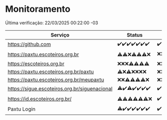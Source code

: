 # Monitoramento

Última verificação: 22/03/2025 00:22:00 -03

|Serviço|Status|Últimas 24h|
|---|---|---|
|https://github.com|<span title="2025-03-15: OK=23">✔️</span><span title="2025-03-16: OK=23">✔️</span><span title="2025-03-17: OK=23">✔️</span><span title="2025-03-18: OK=23">✔️</span><span title="2025-03-19: OK=23">✔️</span><span title="2025-03-20: OK=23">✔️</span><span title="2025-03-21: OK=2">✔️</span>|<span title="21/03/2025 00:22:00 -03 : 200">✔️</span><span title="21/03/2025 01:10:00 -03 : 200">✔️</span><span title="21/03/2025 02:09:00 -03 : 200">✔️</span><span title="21/03/2025 03:14:00 -03 : 200">✔️</span><span title="21/03/2025 04:09:00 -03 : 200">✔️</span><span title="21/03/2025 05:12:00 -03 : 200">✔️</span><span title="21/03/2025 06:09:00 -03 : 200">✔️</span><span title="21/03/2025 07:09:00 -03 : 200">✔️</span><span title="21/03/2025 08:07:00 -03 : 200">✔️</span><span title="21/03/2025 09:16:00 -03 : 200">✔️</span><span title="21/03/2025 10:17:00 -03 : 200">✔️</span><span title="21/03/2025 11:08:00 -03 : 200">✔️</span><span title="21/03/2025 12:08:00 -03 : 200">✔️</span><span title="21/03/2025 13:10:00 -03 : 200">✔️</span><span title="21/03/2025 14:07:00 -03 : 200">✔️</span><span title="21/03/2025 15:11:00 -03 : 200">✔️</span><span title="21/03/2025 16:05:00 -03 : 200">✔️</span><span title="21/03/2025 17:09:00 -03 : 200">✔️</span><span title="21/03/2025 18:07:00 -03 : 200">✔️</span><span title="21/03/2025 19:08:00 -03 : 200">✔️</span><span title="21/03/2025 20:08:00 -03 : 200">✔️</span><span title="21/03/2025 21:41:00 -03 : 200">✔️</span><span title="21/03/2025 23:14:00 -03 : 200">✔️</span><span title="22/03/2025 00:21:00 -03 : 200">✔️</span>|
|https://paxtu.escoteiros.org.br|<span title="2025-03-15: OK=4, Falhas=19">⚠️</span><span title="2025-03-16: OK=3, Falhas=20">⚠️</span><span title="2025-03-17: Falhas=23">❌</span><span title="2025-03-18: OK=3, Falhas=20">⚠️</span><span title="2025-03-19: OK=2, Falhas=21">⚠️</span><span title="2025-03-20: OK=2, Falhas=21">⚠️</span><span title="2025-03-21: Falhas=2">❌</span>|<span title="21/03/2025 00:22:00 -03 : 403">❌</span><span title="21/03/2025 01:10:00 -03 : 403">❌</span><span title="21/03/2025 02:09:00 -03 : 200">✔️</span><span title="21/03/2025 03:14:00 -03 : 403">❌</span><span title="21/03/2025 04:09:00 -03 : 200">✔️</span><span title="21/03/2025 05:12:00 -03 : 403">❌</span><span title="21/03/2025 06:09:00 -03 : 403">❌</span><span title="21/03/2025 07:09:00 -03 : 403">❌</span><span title="21/03/2025 08:07:00 -03 : 403">❌</span><span title="21/03/2025 09:16:00 -03 : 403">❌</span><span title="21/03/2025 10:17:00 -03 : 403">❌</span><span title="21/03/2025 11:08:00 -03 : 403">❌</span><span title="21/03/2025 12:08:00 -03 : 200">✔️</span><span title="21/03/2025 13:10:00 -03 : 403">❌</span><span title="21/03/2025 14:07:00 -03 : 403">❌</span><span title="21/03/2025 15:11:00 -03 : 403">❌</span><span title="21/03/2025 16:05:00 -03 : 0">❌</span><span title="21/03/2025 17:09:00 -03 : 403">❌</span><span title="21/03/2025 18:07:00 -03 : 403">❌</span><span title="21/03/2025 19:08:00 -03 : 403">❌</span><span title="21/03/2025 20:08:00 -03 : 403">❌</span><span title="21/03/2025 21:41:00 -03 : 403">❌</span><span title="21/03/2025 23:14:00 -03 : 403">❌</span><span title="22/03/2025 00:21:00 -03 : 403">❌</span>|
|https://escoteiros.org.br|<span title="2025-03-15: Falhas=23">❌</span><span title="2025-03-16: Falhas=23">❌</span><span title="2025-03-17: Falhas=23">❌</span><span title="2025-03-18: OK=1, Falhas=22">⚠️</span><span title="2025-03-19: OK=1, Falhas=22">⚠️</span><span title="2025-03-20: OK=1, Falhas=22">⚠️</span><span title="2025-03-21: OK=1, Falhas=1">⚠️</span>|<span title="21/03/2025 00:22:00 -03 : 403">❌</span><span title="21/03/2025 01:10:00 -03 : 403">❌</span><span title="21/03/2025 02:09:00 -03 : 403">❌</span><span title="21/03/2025 03:14:00 -03 : 403">❌</span><span title="21/03/2025 04:09:00 -03 : 403">❌</span><span title="21/03/2025 05:12:00 -03 : 403">❌</span><span title="21/03/2025 06:09:00 -03 : 403">❌</span><span title="21/03/2025 07:09:00 -03 : 403">❌</span><span title="21/03/2025 08:07:00 -03 : 403">❌</span><span title="21/03/2025 09:16:00 -03 : 403">❌</span><span title="21/03/2025 10:17:00 -03 : 403">❌</span><span title="21/03/2025 11:08:00 -03 : 403">❌</span><span title="21/03/2025 12:08:00 -03 : 403">❌</span><span title="21/03/2025 13:10:00 -03 : 403">❌</span><span title="21/03/2025 14:07:00 -03 : 403">❌</span><span title="21/03/2025 15:11:00 -03 : 403">❌</span><span title="21/03/2025 16:05:00 -03 : 403">❌</span><span title="21/03/2025 17:09:00 -03 : 403">❌</span><span title="21/03/2025 18:07:00 -03 : 403">❌</span><span title="21/03/2025 19:08:00 -03 : 403">❌</span><span title="21/03/2025 20:08:00 -03 : 403">❌</span><span title="21/03/2025 21:41:00 -03 : 403">❌</span><span title="21/03/2025 23:14:00 -03 : 403">❌</span><span title="22/03/2025 00:21:00 -03 : 403">❌</span>|
|https://paxtu.escoteiros.org.br/paxtu|<span title="2025-03-15: OK=1, Falhas=22">⚠️</span><span title="2025-03-16: Falhas=23">❌</span><span title="2025-03-17: OK=1, Falhas=22">⚠️</span><span title="2025-03-18: Falhas=23">❌</span><span title="2025-03-19: Falhas=23">❌</span><span title="2025-03-20: Falhas=23">❌</span><span title="2025-03-21: Falhas=2">❌</span>|<span title="21/03/2025 00:22:00 -03 : 403">❌</span><span title="21/03/2025 01:10:00 -03 : 403">❌</span><span title="21/03/2025 02:09:00 -03 : 403">❌</span><span title="21/03/2025 03:14:00 -03 : 403">❌</span><span title="21/03/2025 04:09:00 -03 : 403">❌</span><span title="21/03/2025 05:12:00 -03 : 403">❌</span><span title="21/03/2025 06:09:00 -03 : 403">❌</span><span title="21/03/2025 07:09:00 -03 : 403">❌</span><span title="21/03/2025 08:07:00 -03 : 403">❌</span><span title="21/03/2025 09:16:00 -03 : 403">❌</span><span title="21/03/2025 10:17:00 -03 : 403">❌</span><span title="21/03/2025 11:08:00 -03 : 403">❌</span><span title="21/03/2025 12:08:00 -03 : 403">❌</span><span title="21/03/2025 13:10:00 -03 : 403">❌</span><span title="21/03/2025 14:07:00 -03 : 403">❌</span><span title="21/03/2025 15:11:00 -03 : 403">❌</span><span title="21/03/2025 16:05:00 -03 : 403">❌</span><span title="21/03/2025 17:09:00 -03 : 403">❌</span><span title="21/03/2025 18:07:00 -03 : 403">❌</span><span title="21/03/2025 19:08:00 -03 : 403">❌</span><span title="21/03/2025 20:08:00 -03 : 403">❌</span><span title="21/03/2025 21:41:00 -03 : 403">❌</span><span title="21/03/2025 23:14:00 -03 : 403">❌</span><span title="22/03/2025 00:21:00 -03 : 403">❌</span>|
|https://paxtu.escoteiros.org.br/meupaxtu|<span title="2025-03-15: Falhas=23">❌</span><span title="2025-03-16: Falhas=23">❌</span><span title="2025-03-17: OK=1, Falhas=22">⚠️</span><span title="2025-03-18: OK=1, Falhas=22">⚠️</span><span title="2025-03-19: OK=1, Falhas=22">⚠️</span><span title="2025-03-20: OK=1, Falhas=22">⚠️</span><span title="2025-03-21: Falhas=2">❌</span>|<span title="21/03/2025 00:22:00 -03 : 403">❌</span><span title="21/03/2025 01:10:00 -03 : 403">❌</span><span title="21/03/2025 02:09:00 -03 : 403">❌</span><span title="21/03/2025 03:14:00 -03 : 403">❌</span><span title="21/03/2025 04:09:00 -03 : 403">❌</span><span title="21/03/2025 05:12:00 -03 : 403">❌</span><span title="21/03/2025 06:09:00 -03 : 403">❌</span><span title="21/03/2025 07:09:00 -03 : 403">❌</span><span title="21/03/2025 08:07:00 -03 : 403">❌</span><span title="21/03/2025 09:16:00 -03 : 403">❌</span><span title="21/03/2025 10:17:00 -03 : 403">❌</span><span title="21/03/2025 11:08:00 -03 : 403">❌</span><span title="21/03/2025 12:08:00 -03 : 403">❌</span><span title="21/03/2025 13:10:00 -03 : 403">❌</span><span title="21/03/2025 14:07:00 -03 : 403">❌</span><span title="21/03/2025 15:11:00 -03 : 403">❌</span><span title="21/03/2025 16:05:00 -03 : 403">❌</span><span title="21/03/2025 17:09:00 -03 : 403">❌</span><span title="21/03/2025 18:07:00 -03 : 403">❌</span><span title="21/03/2025 19:08:00 -03 : 403">❌</span><span title="21/03/2025 20:08:00 -03 : 403">❌</span><span title="21/03/2025 21:41:00 -03 : 403">❌</span><span title="21/03/2025 23:14:00 -03 : 403">❌</span><span title="22/03/2025 00:21:00 -03 : 403">❌</span>|
|https://sigue.escoteiros.org.br/siguenacional|<span title="2025-03-15: OK=22, Falhas=1">⚠️</span><span title="2025-03-16: OK=23">✔️</span><span title="2025-03-17: OK=22, Falhas=1">⚠️</span><span title="2025-03-18: OK=23">✔️</span><span title="2025-03-19: OK=23">✔️</span><span title="2025-03-20: OK=23">✔️</span><span title="2025-03-21: OK=2">✔️</span>|<span title="21/03/2025 00:22:00 -03 : 200">✔️</span><span title="21/03/2025 01:10:00 -03 : 200">✔️</span><span title="21/03/2025 02:09:00 -03 : 200">✔️</span><span title="21/03/2025 03:14:00 -03 : 200">✔️</span><span title="21/03/2025 04:09:00 -03 : 200">✔️</span><span title="21/03/2025 05:12:00 -03 : 200">✔️</span><span title="21/03/2025 06:09:00 -03 : 200">✔️</span><span title="21/03/2025 07:09:00 -03 : 200">✔️</span><span title="21/03/2025 08:07:00 -03 : 200">✔️</span><span title="21/03/2025 09:16:00 -03 : 200">✔️</span><span title="21/03/2025 10:17:00 -03 : 200">✔️</span><span title="21/03/2025 11:08:00 -03 : 200">✔️</span><span title="21/03/2025 12:08:00 -03 : 200">✔️</span><span title="21/03/2025 13:10:00 -03 : 200">✔️</span><span title="21/03/2025 14:07:00 -03 : 200">✔️</span><span title="21/03/2025 15:11:00 -03 : 200">✔️</span><span title="21/03/2025 16:05:00 -03 : 200">✔️</span><span title="21/03/2025 17:09:00 -03 : 200">✔️</span><span title="21/03/2025 18:07:00 -03 : 200">✔️</span><span title="21/03/2025 19:08:00 -03 : 200">✔️</span><span title="21/03/2025 20:08:00 -03 : 200">✔️</span><span title="21/03/2025 21:41:00 -03 : 200">✔️</span><span title="21/03/2025 23:14:00 -03 : 200">✔️</span><span title="22/03/2025 00:21:00 -03 : 200">✔️</span>|
|https://id.escoteiros.org.br/|<span title="2025-03-15: OK=1, Falhas=22">⚠️</span><span title="2025-03-16: OK=2, Falhas=21">⚠️</span><span title="2025-03-17: OK=3, Falhas=20">⚠️</span><span title="2025-03-18: OK=2, Falhas=21">⚠️</span><span title="2025-03-19: OK=3, Falhas=20">⚠️</span><span title="2025-03-20: OK=5, Falhas=18">⚠️</span><span title="2025-03-21: Falhas=2">❌</span>|<span title="21/03/2025 00:22:00 -03 : 200">✔️</span><span title="21/03/2025 01:10:00 -03 : 200">✔️</span><span title="21/03/2025 02:09:00 -03 : 403">❌</span><span title="21/03/2025 03:14:00 -03 : 403">❌</span><span title="21/03/2025 04:09:00 -03 : 403">❌</span><span title="21/03/2025 05:12:00 -03 : 200">✔️</span><span title="21/03/2025 06:09:00 -03 : 403">❌</span><span title="21/03/2025 07:09:00 -03 : 403">❌</span><span title="21/03/2025 08:07:00 -03 : 403">❌</span><span title="21/03/2025 09:16:00 -03 : 403">❌</span><span title="21/03/2025 10:17:00 -03 : 200">✔️</span><span title="21/03/2025 11:08:00 -03 : 403">❌</span><span title="21/03/2025 12:08:00 -03 : 403">❌</span><span title="21/03/2025 13:10:00 -03 : 403">❌</span><span title="21/03/2025 14:07:00 -03 : 403">❌</span><span title="21/03/2025 15:11:00 -03 : 403">❌</span><span title="21/03/2025 16:05:00 -03 : 403">❌</span><span title="21/03/2025 17:09:00 -03 : 403">❌</span><span title="21/03/2025 18:07:00 -03 : 403">❌</span><span title="21/03/2025 19:08:00 -03 : 403">❌</span><span title="21/03/2025 20:08:00 -03 : 403">❌</span><span title="21/03/2025 21:41:00 -03 : 403">❌</span><span title="21/03/2025 23:14:00 -03 : 403">❌</span><span title="22/03/2025 00:21:00 -03 : 403">❌</span>|
|Paxtu Login|<span title="2025-03-15: OK=22, Falhas=1">⚠️</span><span title="2025-03-16: OK=23">✔️</span><span title="2025-03-17: OK=23">✔️</span><span title="2025-03-18: OK=23">✔️</span><span title="2025-03-19: OK=23">✔️</span><span title="2025-03-20: OK=23">✔️</span><span title="2025-03-21: OK=2">✔️</span>|<span title="21/03/2025 00:22:00 -03 : 200">✔️</span><span title="21/03/2025 01:10:00 -03 : 200">✔️</span><span title="21/03/2025 02:09:00 -03 : 200">✔️</span><span title="21/03/2025 03:14:00 -03 : 200">✔️</span><span title="21/03/2025 04:09:00 -03 : 200">✔️</span><span title="21/03/2025 05:12:00 -03 : 200">✔️</span><span title="21/03/2025 06:09:00 -03 : 200">✔️</span><span title="21/03/2025 07:09:00 -03 : 200">✔️</span><span title="21/03/2025 08:07:00 -03 : 200">✔️</span><span title="21/03/2025 09:16:00 -03 : 200">✔️</span><span title="21/03/2025 10:17:00 -03 : 200">✔️</span><span title="21/03/2025 11:08:00 -03 : 200">✔️</span><span title="21/03/2025 12:09:00 -03 : 200">✔️</span><span title="21/03/2025 13:10:00 -03 : 200">✔️</span><span title="21/03/2025 14:07:00 -03 : 200">✔️</span><span title="21/03/2025 15:11:00 -03 : 200">✔️</span><span title="21/03/2025 16:05:00 -03 : 200">✔️</span><span title="21/03/2025 17:09:00 -03 : 200">✔️</span><span title="21/03/2025 18:07:00 -03 : 200">✔️</span><span title="21/03/2025 19:08:00 -03 : 200">✔️</span><span title="21/03/2025 20:08:00 -03 : 200">✔️</span><span title="21/03/2025 21:41:00 -03 : 200">✔️</span><span title="21/03/2025 23:14:00 -03 : 200">✔️</span><span title="22/03/2025 00:21:00 -03 : 200">✔️</span>|

